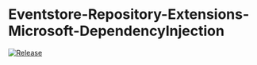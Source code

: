 # Eventstore-Repository-Extensions-Microsoft-DependencyInjection

[![Release](https://github.com/stoepa/Eventstore-Repository-Extensions/actions/workflows/release.yml/badge.svg?branch=main)](https://github.com/stoepa/Eventstore-Repository-Extensions/actions/workflows/release.yml)